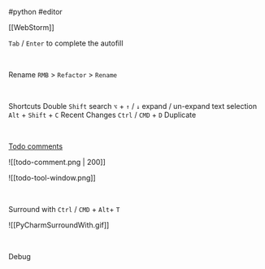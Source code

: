 #python #editor

[[WebStorm]]

`Tab` / `Enter` to complete the autofill

<br>

Rename
`RMB` > `Refactor` > `Rename`

<br>

Shortcuts
Double `Shift` search
`⌥` + `↑` / `↓` expand / un-expand text selection
`Alt` + `Shift` + `C` Recent Changes
`Ctrl` / `CMD` + `D` Duplicate

<br>

[Todo comments](https://www.jetbrains.com/help/pycharm/using-todo.html#disable-multiline-todo)

![[todo-comment.png | 200]]

![[todo-tool-window.png]]

<br>
  

Surround with `Ctrl` / `CMD` + `Alt`+ `T`

![[PyCharmSurroundWith.gif]]
  
<br>

Debug